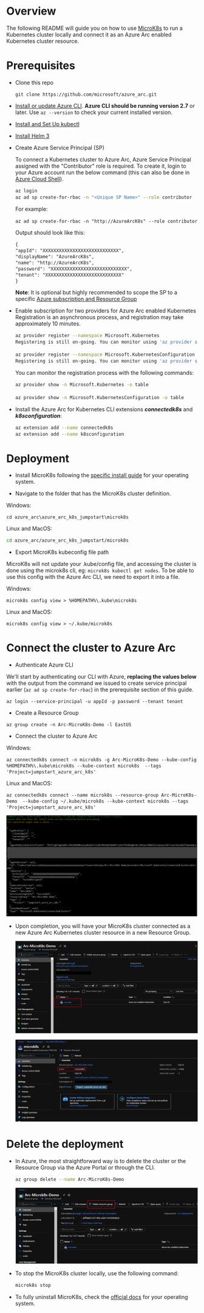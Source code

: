 # Overview

The following README will guide you on how to use [MicroK8s](https://microk8s.io/) to run a Kubernetes cluster locally and connect it as an Azure Arc enabled Kubernetes cluster resource.

# Prerequisites

* Clone this repo

    ```terminal
    git clone https://github.com/microsoft/azure_arc.git
    ```
    
* [Install or update Azure CLI](https://docs.microsoft.com/en-us/cli/azure/install-azure-cli?view=azure-cli-latest). **Azure CLI should be running version 2.7** or later. Use ```az --version``` to check your current installed version.

* [Install and Set Up kubectl](https://kubernetes.io/docs/tasks/tools/install-kubectl/)

* [Install Helm 3](https://helm.sh/docs/intro/install/)

* Create Azure Service Principal (SP)   

    To connect a Kubernetes cluster to Azure Arc, Azure Service Principal assigned with the "Contributor" role is required. To create it, login to your Azure account run the below command (this can also be done in [Azure Cloud Shell](https://shell.azure.com/)).

    ```bash
    az login
    az ad sp create-for-rbac -n "<Unique SP Name>" --role contributor
    ```

    For example:

    ```az ad sp create-for-rbac -n "http://AzureArcK8s" --role contributor```

    Output should look like this:

    ```
    {
    "appId": "XXXXXXXXXXXXXXXXXXXXXXXXXXXX",
    "displayName": "AzureArcK8s",
    "name": "http://AzureArcK8s",
    "password": "XXXXXXXXXXXXXXXXXXXXXXXXXXXX",
    "tenant": "XXXXXXXXXXXXXXXXXXXXXXXXXXXX"
    }
    ```
    
    **Note**: It is optional but highly recommended to scope the SP to a specific [Azure subscription and Resource Group](https://docs.microsoft.com/en-us/cli/azure/ad/sp?view=azure-cli-latest) 

* Enable subscription for two providers for Azure Arc enabled Kubernetes<br> 
  Registration is an asynchronous process, and registration may take approximately 10 minutes.
  ```bash
  az provider register --namespace Microsoft.Kubernetes
  Registering is still on-going. You can monitor using 'az provider show -n Microsoft.Kubernetes'

  az provider register --namespace Microsoft.KubernetesConfiguration
  Registering is still on-going. You can monitor using 'az provider show -n Microsoft.KubernetesConfiguration'
  ```
  You can monitor the registration process with the following commands:
  ```bash
  az provider show -n Microsoft.Kubernetes -o table
 
  az provider show -n Microsoft.KubernetesConfiguration -o table
  ```

* Install the Azure Arc for Kubernetes CLI extensions ***connectedk8s*** and ***k8sconfiguration***:

  ```bash
  az extension add --name connectedk8s
  az extension add --name k8sconfiguration
  ```

# Deployment

* Install MicroK8s following the [specific install guide](https://microk8s.io/) for your operating system.

* Navigate to the folder that has the MicroK8s cluster definition.

Windows:
  ```terminal
  cd azure_arc\azure_arc_k8s_jumpstart\microk8s
  ```

Linux and MacOS:
  ```bash
  cd azure_arc/azure_arc_k8s_jumpstart/microk8s
  ```

* Export MicroK8s kubeconfig file path

MicroK8s will not update your .kube/config file, and accessing the cluster is done using the microk8s cli, eg: `microk8s kubectl get nodes`. To be able to use this config with the Azure Arc CLI, we need to export it into a file.

Windows: 
```
microk8s config view > %HOMEPATH%\.kube\microk8s
```
Linux and MacOS: 

```
microk8s config view > ~/.kube/microk8s
```

# Connect the cluster to Azure Arc

* Authenticate Azure CLI

We'll start by authenticating our CLI with Azure, **replacing the values below** with the output from the command we issued to create service principal earlier (`az ad sp create-for-rbac`) in the prerequisite section of this guide.

```
az login --service-principal -u appId -p password --tenant tenant
```

* Create a Resource Group

```
az group create -n Arc-MicroK8s-Demo -l EastUS
```

* Connect the cluster to Azure Arc

Windows:
```
az connectedk8s connect -n microk8s -g Arc-MicroK8s-Demo --kube-config %HOMEPATH%\.kube\microk8s --kube-context microk8s  --tags 'Project=jumpstart_azure_arc_k8s'
```

Linux and MacOS:
```
az connectedk8s connect --name microk8s --resource-group Arc-MicroK8s-Demo  --kube-config ~/.kube/microk8s --kube-context microk8s --tags 'Project=jumpstart_azure_arc_k8s'
```

![](../img/local_microk8s/az-connectedk8s-connect-output.png)

* Upon completion, you will have your MicroK8s cluster connected as a new Azure Arc Kubernetes cluster resource in a new Resource Group.

  ![](../img/local_microk8s/portal.png)

  ![](../img/local_microk8s/portal-arc-resource.png)


# Delete the deployment

* In Azure, the most straightforward way is to delete the cluster or the Resource Group via the Azure Portal or through the CLI.

    ```bash
    az group delete --name Arc-MicroK8s-Demo
    ```

  ![](../img/local_microk8s/portal-delete-rg.png)

* To stop the MicroK8s cluster locally, use the following command:
    ```bash
    microk8s stop
    ```

* To fully uninstall MicroK8s, check the [official docs](https://microk8s.io/docs) for your operating system.
